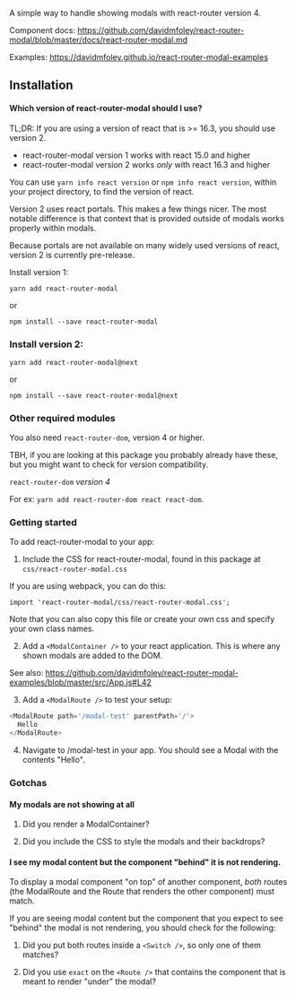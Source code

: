 A simple way to handle showing modals with react-router version 4.

Component docs: https://github.com/davidmfoley/react-router-modal/blob/master/docs/react-router-modal.md

Examples: https://davidmfoley.github.io/react-router-modal-examples

## Installation

#### Which version of react-router-modal should I use?

TL;DR: If you are using a version of react that is >= 16.3, you should use version 2.

- react-router-modal version 1 works with react 15.0 and higher
- react-router-modal version 2 works *only* with react 16.3 and higher

You can use `yarn info react version` or `npm info react version`, within your project directory, to find the version of react.


Version 2 uses react portals. This makes a few things nicer. The most notable difference is that context that is provided outside of modals works properly within modals.


Because portals are not available on many widely used versions of react, version 2 is currently pre-release.

Install version 1:

`yarn add react-router-modal`

or

`npm install --save react-router-modal`

### Install version 2:

`yarn add react-router-modal@next`

or

`npm install --save react-router-modal@next`

### Other required modules

You also need `react-router-dom`, version 4 or higher.

TBH, if you are looking at this package you probably already have these, but you might want to check for version compatibility.

`react-router-dom` *version 4*

For ex: `yarn add react-router-dom react react-dom`.

### Getting started

To add react-router-modal to your app:

1. Include the CSS for react-router-modal, found in this package at `css/react-router-modal.css`

If you are using webpack, you can do this:

`import 'react-router-modal/css/react-router-modal.css';`

Note that you can also copy this file or create your own css and specify your own class names.

2. Add a `<ModalContainer />` to your react application. This is where any shown modals are added to the DOM.

See also: https://github.com/davidmfoley/react-router-modal-examples/blob/master/src/App.js#L42

3. Add a `<ModalRoute />` to test your setup:

```javascript
<ModalRoute path='/modal-test' parentPath='/'>
  Hello
</ModalRoute>
```

4. Navigate to /modal-test in your app. You should see a Modal with the contents "Hello".

### Gotchas

#### My modals are not showing at all

1. Did you render a ModalContainer?

2. Did you include the CSS to style the modals and their backdrops?

#### I see my modal content but the component "behind" it is not rendering.

To display a modal component "on top" of another component, *both* routes (the ModalRoute and the Route that renders the other component) must match.

If you are seeing modal content but the component that you expect to see "behind" the modal is not rendering, you should check for the following:

1. Did you put both routes inside a `<Switch />`, so only one of them matches?

2. Did you use `exact` on the `<Route />` that contains the component that is meant to render "under" the modal?

